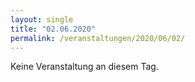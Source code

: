 ```yaml
---
layout: single
title: "02.06.2020"
permalink: /veranstaltungen/2020/06/02/
---
```


Keine Veranstaltung an diesem Tag.
